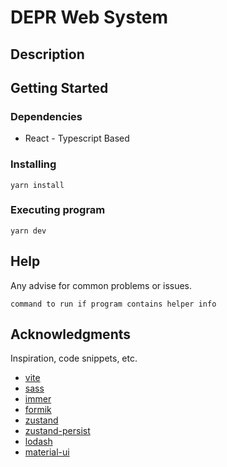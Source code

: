 # DEPR Web System


## Description


## Getting Started

### Dependencies

- React - Typescript Based

### Installing

```
yarn install
```

### Executing program

```
yarn dev
```

## Help

Any advise for common problems or issues.

```
command to run if program contains helper info
```

## Acknowledgments

Inspiration, code snippets, etc.

- [vite](https://es.vitejs.dev/guide/why.html)
- [sass](https://sass-lang.com/guide/)
- [immer](https://immerjs.github.io/immer/)
- [formik](https://formik.org/docs/guides/validation)
- [zustand](https://github.com/pmndrs/zustand)
- [zustand-persist](https://docs.pmnd.rs/zustand/integrations/persisting-store-data)
- [lodash](https://lodash.com)
- [material-ui](https://mui.com/material-ui/getting-started/installation/)
